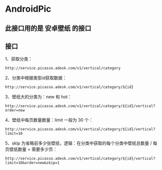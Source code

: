 # AndroidPic
## 此接口用的是 安卓壁纸 的接口

## 接口
1、获取分类：  
```shell
http://service.picasso.adesk.com/v1/vertical/category
```
2、分类中根据类型id获取数据：  
```shell
http://service.picasso.adesk.com/v1/vertical/category/${id}
```
3、壁纸大的分类为：new 和 hot：
```shell
http://service.picasso.adesk.com/v1/vertical/category/${id}/vertical?order=new
```
4、壁纸中每页数量数量：limit 一般为 30 个：
```shell
http://service.picasso.adesk.com/v1/vertical/category/${id}/vertical?limit=10
```
5、skip 为省略前多少张壁纸，逻辑：在分类中获取的每个分类中壁纸总数量 / 每页壁纸数量 = 需要多少页：
```shell
http://service.picasso.adesk.com/v1/vertical/category/${id}/vertical?limit=10&order=new&skip=1
```
